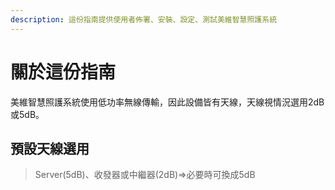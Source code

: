 ```yaml
---
description: 這份指南提供使用者佈署、安裝、設定、測試美維智慧照護系統
---
```


# 關於這份指南

美維智慧照護系統使用低功率無線傳輸，因此設備皆有天線，天線視情況選用2dB或5dB。

## 預設天線選用

> Server\(5dB\)、收發器或中繼器\(2dB\)=&gt;必要時可換成5dB



